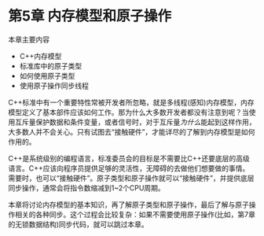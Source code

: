# 第5章 内存模型和原子操作

本章主要内容

- C++内存模型
- 标准库中的原子类型
- 如何使用原子类型
- 使用原子操作同步线程

C++标准中有一个重要特性常被开发者所忽略，就是多线程(感知)内存模型，内存模型定义了基本部件应该如何工作。那为什么大多数开发者都没有注意到呢？当使用互斥量保护数据和条件变量，或者信号时，对于互斥量*为什么*能起到这样作用，大多数人并不会关心。只有试图去“接触硬件”，才能详尽的了解到内存模型是如何作用的。

C++是系统级别的编程语言，标准委员会的目标是不需要比C++还要底层的高级语言。C++应该向程序员提供足够的灵活性，无障碍的去做他们想要做的事情。需要时，也可以“接触硬件”。原子类型和原子操作就可以“接触硬件”，并提供底层同步操作，通常会将指令数缩减到1~2个CPU周期。

本章将讨论内存模型的基本知识，再了解原子类型和原子操作，最后了解与原子操作相关的各种同步。这个过程会比较复杂：如果不需要使用原子操作(比如，第7章的无锁数据结构)同步代码，就可以跳过本章。
